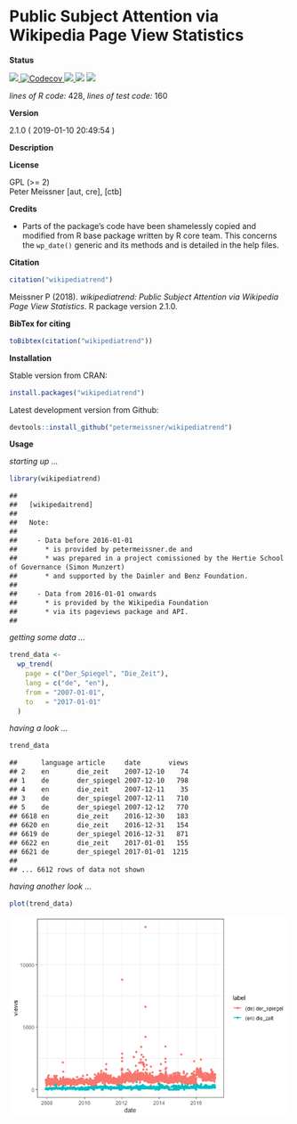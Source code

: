 
<!-- README.md is generated from README.Rmd. Please edit that file -->

# Public Subject Attention via Wikipedia Page View Statistics

**Status**

<a href="https://travis-ci.org/petermeissner/wikipediatrend">
<img src="https://api.travis-ci.org/petermeissner/wikipediatrend.svg?branch=master">
<a/> <a href="https://codecov.io/gh/petermeissner/wikipediatrend">
<img src="https://codecov.io/gh/petermeissner/wikipediatrend/branch/master/graph/badge.svg" alt="Codecov" />
</a> <a href="https://cran.r-project.org/package=wikipediatrend">
<img src="http://www.r-pkg.org/badges/version/wikipediatrend"> </a>
<img src="http://cranlogs.r-pkg.org/badges/grand-total/wikipediatrend">
<img src="http://cranlogs.r-pkg.org/badges/wikipediatrend">

*lines of R code:* 428, *lines of test code:* 160

**Version**

2.1.0 ( 2019-01-10 20:49:54 )

**Description**

**License**

GPL (\>= 2) <br>Peter Meissner \[aut, cre\], \[ctb\]

**Credits**

  - Parts of the package’s code have been shamelessly copied and
    modified from R base package written by R core team. This concerns
    the `wp_date()` generic and its methods and is detailed in the help
    files.

**Citation**

``` r
citation("wikipediatrend")
```

Meissner P (2018). *wikipediatrend: Public Subject Attention via
Wikipedia Page View Statistics*. R package version 2.1.0.

**BibTex for citing**

``` r
toBibtex(citation("wikipediatrend"))
```

**Installation**

Stable version from CRAN:

``` r
install.packages("wikipediatrend")
```

Latest development version from Github:

``` r
devtools::install_github("petermeissner/wikipediatrend")
```

**Usage**

*starting up …*

``` r
library(wikipediatrend)
```

    ## 
    ##   [wikipedaitrend]
    ##     
    ##   Note:
    ##     
    ##     - Data before 2016-01-01 
    ##       * is provided by petermeissner.de and
    ##       * was prepared in a project comissioned by the Hertie School of Governance (Simon Munzert)
    ##       * and supported by the Daimler and Benz Foundation.
    ##     
    ##     - Data from 2016-01-01 onwards 
    ##       * is provided by the Wikipedia Foundation
    ##       * via its pageviews package and API.
    ## 

*getting some data …*

``` r
trend_data <- 
  wp_trend(
    page = c("Der_Spiegel", "Die_Zeit"), 
    lang = c("de", "en"), 
    from = "2007-01-01",
    to   = "2017-01-01"
  )
```

*having a look …*

``` r
trend_data
```

    ##      language article     date       views
    ## 2    en       die_zeit    2007-12-10    74
    ## 1    de       der_spiegel 2007-12-10   798
    ## 4    en       die_zeit    2007-12-11    35
    ## 3    de       der_spiegel 2007-12-11   710
    ## 5    de       der_spiegel 2007-12-12   770
    ## 6618 en       die_zeit    2016-12-30   183
    ## 6620 en       die_zeit    2016-12-31   154
    ## 6619 de       der_spiegel 2016-12-31   871
    ## 6622 en       die_zeit    2017-01-01   155
    ## 6621 de       der_spiegel 2017-01-01  1215
    ## 
    ## ... 6612 rows of data not shown

*having another look …*

``` r
plot(trend_data)
```

![](README_files/figure-gfm/unnamed-chunk-16-1.png)<!-- -->

